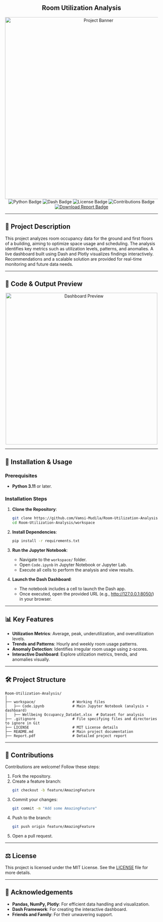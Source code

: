 ## <div align="center"> Room Utilization Analysis </div>

<div align="center">
  <img src="https://github.com/user-attachments/assets/a2aa45e7-317a-4c34-be08-f56b463eaa2a" alt="Project Banner" width="600" />
</div>

<div align="center">
  <img src="https://img.shields.io/badge/Python-3.11%2B-blue" alt="Python Badge" />
  <img src="https://img.shields.io/badge/Dash-Framework-orange" alt="Dash Badge" />
  <img src="https://img.shields.io/badge/License-MIT-success" alt="License Badge" />
  <img src="https://img.shields.io/badge/Contributions-Welcome-brightgreen" alt="Contributions Badge" />
  <a href="https://github.com/user-attachments/files/18440413/Report.pdf" target="_blank"><img src="https://img.shields.io/badge/Download%20Report-PDF-blue" alt="Download Report Badge" /></a>
</div>

---

## 📌 Project Description
This project analyzes room occupancy data for the ground and first floors of a building, aiming to optimize space usage and scheduling. The analysis identifies key metrics such as utilization levels, patterns, and anomalies. A live dashboard built using Dash and Plotly visualizes findings interactively. Recommendations and a scalable solution are provided for real-time monitoring and future data needs.

---

## 🎥 Code & Output Preview
<div align="center">
  <img src="workspace/image.png" alt="Dashboard Preview" width="500" />
</div>

---

## 🚀 Installation & Usage

### Prerequisites
- **Python 3.11** or later.

### Installation Steps
1. **Clone the Repository**:
   ```bash
   git clone https://github.com/Vamsi-Mudila/Room-Utilization-Analysis.git
   cd Room-Utilization-Analysis/workspace
   ```

2. **Install Dependencies**:
   ```bash
   pip install -r requirements.txt
   ```

3. **Run the Jupyter Notebook**:
   - Navigate to the `workspace/` folder.
   - Open `Code.ipynb` in Jupyter Notebook or Jupyter Lab.
   - Execute all cells to perform the analysis and view results.

4. **Launch the Dash Dashboard**:
   - The notebook includes a cell to launch the Dash app.
   - Once executed, open the provided URL (e.g., http://127.0.0.1:8050/) in your browser.

---

## 📊 Key Features
- **Utilization Metrics**: Average, peak, underutilization, and overutilization levels.
- **Trends and Patterns**: Hourly and weekly room usage patterns.
- **Anomaly Detection**: Identifies irregular room usage using z-scores.
- **Interactive Dashboard**: Explore utilization metrics, trends, and anomalies visually.

---

## 🛠️ Project Structure
```
Room-Utilization-Analysis/
│
├── workspace/                 # Working files
│   ├── Code.ipynb             # Main Jupyter Notebook (analysis + dashboard)
│   ├── Wellbeing Occupancy_DataSet.xlsx  # Dataset for analysis
├── .gitignore                 # File specifying files and directories to ignore in Git
├── LICENSE                    # MIT License details
├── README.md                  # Main project documentation
├── Report.pdf                 # Detailed project report
```

---

## 🤝 Contributions
Contributions are welcome! Follow these steps:
1. Fork the repository.
2. Create a feature branch:
   ```bash
   git checkout -b feature/AmazingFeature
   ```
3. Commit your changes:
   ```bash
   git commit -m "Add some AmazingFeature"
   ```
4. Push to the branch:
   ```bash
   git push origin feature/AmazingFeature
   ```
5. Open a pull request.

---

## ⚖️ License
This project is licensed under the MIT License. See the [LICENSE](LICENSE) file for more details.

---

## 💖 Acknowledgements
- **Pandas, NumPy, Plotly**: For efficient data handling and visualization.
- **Dash Framework**: For creating the interactive dashboard.
- **Friends and Family**: For their unwavering support.
